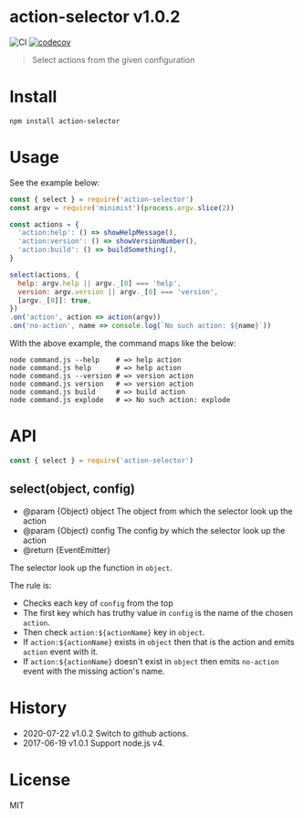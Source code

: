 # action-selector v1.0.2

![CI](https://github.com/kt3k/action-selector/workflows/CI/badge.svg)
[![codecov](https://codecov.io/gh/kt3k/action-selector/branch/master/graph/badge.svg)](https://codecov.io/gh/kt3k/action-selector)

> Select actions from the given configuration

# Install

    npm install action-selector

# Usage

See the example below:

```js
const { select } = require('action-selector')
const argv = require('minimist')(process.argv.slice(2))

const actions = {
  'action:help': () => showHelpMessage(),
  'action:version': () => showVersionNumber(),
  'action:build': () => buildSomething(),
}

select(actions, {
  help: argv.help || argv._[0] === 'help',
  version: argv.version || argv._[0] === 'version',
  [argv._[0]]: true,
})
.on('action', action => action(argv))
.on('no-action', name => console.log(`No such action: ${name}`))
```

With the above example, the command maps like the below:

```
node command.js --help    # => help action
node command.js help      # => help action
node command.js --version # => version action
node command.js version   # => version action
node command.js build     # => build action
node command.js explode   # => No such action: explode
```

# API

```js
const { select } = require('action-selector')
```

## select(object, config)

- @param {Object} object The object from which the selector look up the action
- @param {Object} config The config by which the selector look up the action
- @return {EventEmitter}

The selector look up the function in `object`.

The rule is:
- Checks each key of `config` from the top
- The first key which has truthy value in `config` is the name of the chosen `action`.
- Then check `action:${actionName}` key in `object`.
- If `action:${actionName}` exists in `object` then that is the action and emits `action` event with it.
- If `action:${actionName}` doesn't exist in `object` then emits `no-action` event with the missing action's name.

# History

- 2020-07-22   v1.0.2   Switch to github actions.
- 2017-06-19   v1.0.1   Support node.js v4.

# License

MIT
